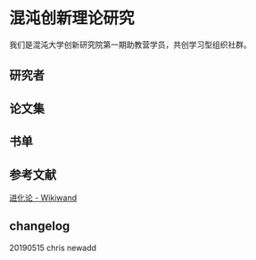 # 混沌创新理论研究
我们是混沌大学创新研究院第一期助教营学员，共创学习型组织社群。


## 研究者

## 论文集

## 书单

## 参考文献
[进化论 - Wikiwand](https://www.wikiwand.com/zh-cn/%E6%BC%94%E5%8C%96%E8%AB%96#)

## changelog
20190515 chris newadd
